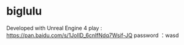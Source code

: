 # biglulu
Developed with Unreal Engine 4
play : https://pan.baidu.com/s/1JoIlD_6cnIfNdq7Wsif-JQ 
password ：wasd 
